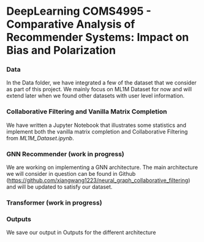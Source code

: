 #  DeepLearning COMS4995 - Comparative Analysis of Recommender Systems: Impact on Bias and Polarization

### Data
In the Data folder, we have integrated a few of the dataset that we consider as part of this project. We mainly focus on ML1M Dataset for now and will extend later when we found other datasets with user level information.

### Collaborative Filtering and Vanilla Matrix Completion 

We have written a Jupyter Notebook that illustrates some statistics and implement both the vanilla matrix completion and Collaborative Filtering from *ML1M_Dataset.ipynb*. 

### GNN Recommender (work in progress)

We are working on implementing a GNN architecture. The main architecture we will consider in question can be found in Github (https://github.com/xiangwang1223/neural_graph_collaborative_filtering) and will be updated to satisfy our dataset.

### Transformer (work in progress)

### Outputs 

We save our output in Outputs for the different architecture 
